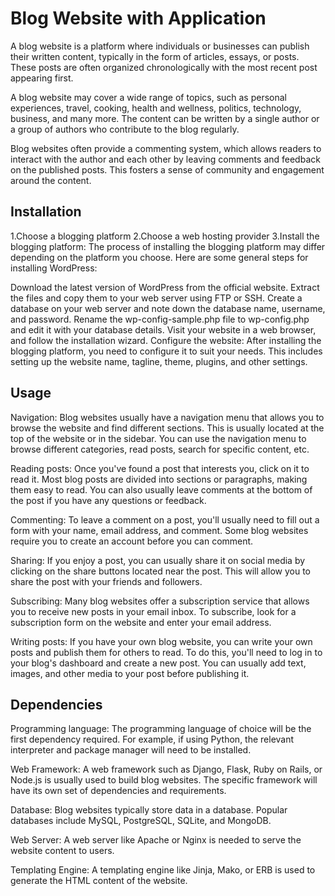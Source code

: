 # Blog Website with Application

A blog website is a platform where individuals or businesses can publish their written content, typically in the form of articles, essays, or posts. These posts are often organized chronologically with the most recent post appearing first.

A blog website may cover a wide range of topics, such as personal experiences, travel, cooking, health and wellness, politics, technology, business, and many more. The content can be written by a single author or a group of authors who contribute to the blog regularly.

Blog websites often provide a commenting system, which allows readers to interact with the author and each other by leaving comments and feedback on the published posts. This fosters a sense of community and engagement around the content.

## Installation

1.Choose a blogging platform
2.Choose a web hosting provider
3.Install the blogging platform: The process of installing the blogging platform may differ depending on the platform you choose. Here are some general steps for installing WordPress:

Download the latest version of WordPress from the official website.
Extract the files and copy them to your web server using FTP or SSH.
Create a database on your web server and note down the database name, username, and password.
Rename the wp-config-sample.php file to wp-config.php and edit it with your database details.
Visit your website in a web browser, and follow the installation wizard.
Configure the website: After installing the blogging platform, you need to configure it to suit your needs. This includes setting up the website name, tagline, theme, plugins, and other settings.
## Usage

Navigation: Blog websites usually have a navigation menu that allows you to browse the website and find different sections. This is usually located at the top of the website or in the sidebar. You can use the navigation menu to browse different categories, read posts, search for specific content, etc.

Reading posts: Once you've found a post that interests you, click on it to read it. Most blog posts are divided into sections or paragraphs, making them easy to read. You can also usually leave comments at the bottom of the post if you have any questions or feedback.

Commenting: To leave a comment on a post, you'll usually need to fill out a form with your name, email address, and comment. Some blog websites require you to create an account before you can comment.

Sharing: If you enjoy a post, you can usually share it on social media by clicking on the share buttons located near the post. This will allow you to share the post with your friends and followers.

Subscribing: Many blog websites offer a subscription service that allows you to receive new posts in your email inbox. To subscribe, look for a subscription form on the website and enter your email address.

Writing posts: If you have your own blog website, you can write your own posts and publish them for others to read. To do this, you'll need to log in to your blog's dashboard and create a new post. You can usually add text, images, and other media to your post before publishing it.

## Dependencies

Programming language: The programming language of choice will be the first dependency required. For example, if using Python, the relevant interpreter and package manager will need to be installed.

Web Framework: A web framework such as Django, Flask, Ruby on Rails, or Node.js is usually used to build blog websites. The specific framework will have its own set of dependencies and requirements.

Database: Blog websites typically store data in a database. Popular databases include MySQL, PostgreSQL, SQLite, and MongoDB.

Web Server: A web server like Apache or Nginx is needed to serve the website content to users.

Templating Engine: A templating engine like Jinja, Mako, or ERB is used to generate the HTML content of the website.
